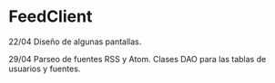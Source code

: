 # FeedClient

22/04 Diseño de algunas pantallas.

29/04 Parseo de fuentes RSS y Atom. Clases DAO para las tablas de usuarios y fuentes.
